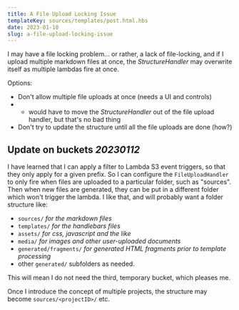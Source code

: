 ```yaml
---
title: A File Upload Locking Issue
templateKey: sources/templates/post.html.hbs
date: 2023-01-10
slug: a-file-upload-locking-issue
---
```

I may have a file locking problem... or rather, a lack of file-locking, and if I upload multiple markdown files at once, the *StructureHandler* may overwrite itself as multiple lambdas fire at once.

Options:

- Don't allow multiple file uploads at once (needs a UI and controls)
- - would have to move the *StructureHandler* out of the file upload handler, but that's no bad thing
- Don't try to update the structure until all the file uploads are done (how?)

## Update on buckets _20230112_

I have learned that I can apply a filter to Lambda S3 event triggers, so that they only apply for a given prefix. So I can configure the `FileUploadHandler` to only fire when files are uploaded to a particular folder, such as "sources". Then when new files are generated, they can be put in a different folder which won't trigger the lambda. I like that, and will probably want a folder structure like:

- `sources/` _for the markdown files_
- `templates/` _for the handlebars files_
- `assets/` _for css, javascript and the like_
- `media/` _for images and other user-uploaded documents_
- `generated/fragments/` _for generated HTML fragments prior to template processing_
- other `generated/` subfolders as needed.

This will mean I do not need the third, temporary bucket, which pleases me.

Once I introduce the concept of multiple projects, the structure may become `sources/<projectID>/` etc.
